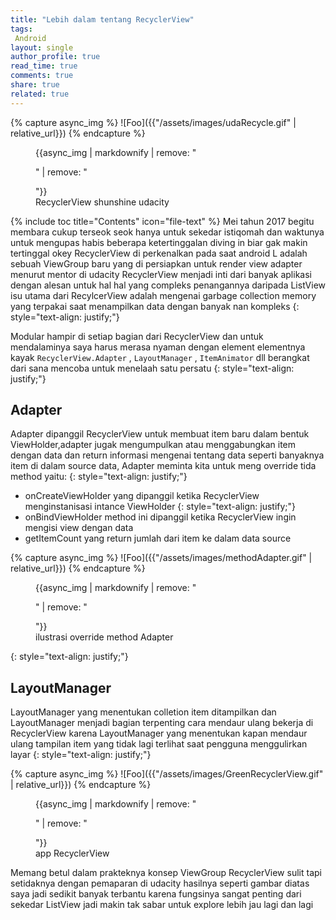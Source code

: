 ```yaml
---
title: "Lebih dalam tentang RecyclerView"
tags:
 Android
layout: single
author_profile: true
read_time: true
comments: true
share: true
related: true
---
```


{% capture async_img %}
![Foo]({{"/assets/images/udaRecycle.gif" | relative_url}})
{% endcapture %}
<figure>
	{{async_img | markdownify | remove: "<p>" | remove: "</p>"}}
	<figcaption>RecyclerView shunshine udacity</figcaption>
</figure>
{% include toc title="Contents" icon="file-text" %}
Mei tahun 2017 begitu membara cukup terseok seok hanya untuk sekedar istiqomah dan waktunya untuk mengupas habis beberapa ketertinggalan diving in biar gak makin tertinggal okey RecyclerView di perkenalkan pada saat android L adalah sebuah ViewGroup baru yang di persiapkan untuk render view adapter menurut mentor di udacity RecyclerView menjadi inti dari banyak aplikasi dengan alesan untuk hal hal yang compleks penangannya daripada ListView isu utama dari RecylcerView adalah mengenai garbage collection memory yang terpakai saat menampilkan data dengan banyak nan kompleks
{: style="text-align: justify;"}

Modular hampir di setiap bagian dari RecyclerView dan untuk mendalaminya saya harus merasa nyaman dengan element elementnya kayak `RecyclerView.Adapter` , `LayoutManager` , `ItemAnimator`  dll berangkat dari sana mencoba untuk menelaah satu persatu 
{: style="text-align: justify;"}
## Adapter
Adapter dipanggil RecyclerView untuk membuat item baru dalam bentuk ViewHolder,adapter jugak mengumpulkan atau menggabungkan item dengan data dan return informasi mengenai tentang data seperti banyaknya item di dalam source data, Adapter meminta kita untuk meng override tida method yaitu:
{: style="text-align: justify;"}
 * onCreateViewHolder yang dipanggil ketika RecyclerView menginstanisasi intance ViewHolder
  {: style="text-align: justify;"}
 * onBindViewHolder method ini dipanggil ketika RecyclerView ingin mengisi view dengan data 
 * getItemCount yang return jumlah dari item ke dalam data source

{% capture async_img %}
![Foo]({{"/assets/images/methodAdapter.gif" | relative_url}})
{% endcapture %}
<figure>
	{{async_img | markdownify | remove: "<p>" | remove: "</p>"}}
	<figcaption>ilustrasi override method Adapter</figcaption>
</figure>
{: style="text-align: justify;"}

## LayoutManager
LayoutManager yang menentukan colletion item ditampilkan dan LayoutManager menjadi bagian terpenting cara mendaur ulang bekerja di RecyclerView karena LayoutManager yang menentukan kapan mendaur ulang tampilan item yang tidak lagi terlihat saat pengguna menggulirkan layar
{: style="text-align: justify;"}

{% capture async_img %}
![Foo]({{"/assets/images/GreenRecyclerView.gif" | relative_url}})
{% endcapture %}
<figure>
	{{async_img | markdownify | remove: "<p>" | remove: "</p>"}}
	<figcaption>app RecyclerView</figcaption>
</figure>

Memang betul dalam prakteknya konsep ViewGroup RecyclerView sulit tapi setidaknya dengan pemaparan di udacity hasilnya seperti gambar diatas saya jadi sedikit banyak terbantu karena fungsinya sangat penting dari sekedar ListView jadi makin tak sabar untuk explore lebih jau lagi dan lagi 

